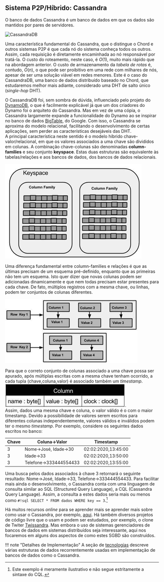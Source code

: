 
## Sistema P2P/Híbrido: Cassandra
O banco de dados Cassandra é um banco de dados em que os dados são mantidos por pares de servidores.

![CassandraDB](../drawings/cassandra_hibrido.drawio)

Uma característica fundamental do Cassandra, que o distingue o Chord e outros sistemas P2P é que cada nó do sistema conheça todos os outros. 
Assim, cada requisição é diretamente encaminhada ao nó responsável por tratá-la.
O custo do roteamento, neste caso, é $O(1)$, muito mais rápido que na abordagem anterior. O custo de armazenamento da *tabela de rotas* é, contudo, $O(n)$, o que pode ser proibitivo em uma rede com milhares de nós, apesar de ser uma solução viável em redes menores. Este é o caso do CassandraDB, uma banco de dados distribuído baseado no Chord, que estudaremos melhor mais adiante, considerado uma DHT de salto único (*single-hop* DHT).

O CassandraDB foi, sem sombra de dúvida, influenciado pelo projeto do [DynamoDB](https://lasarojc.github.io/ds_notes/cases/dynamo/), o que é facilmente explicável já que um dos criadores do Dynamo foi o arquiteto do Cassandra.
Mas em vez de uma cópia, o Cassandra largamente expande a funcionalidade do Dynamo ao se inspirar no banco de dados [BigTable](https://en.wikipedia.org/wiki/Bigtable), do Google.
Com isso, o Cassandra se aproxima do modelo relacional, facilitando o desenvolvimento de certas aplicações, sem perder as características desejáveis das DHT.  
A principal característica neste sentido é o modelo híbrido chave-valor/relacional, em que os valores associados a uma chave são divididos em colunas.
A combinação chave-colunas são denominadas **column-families** e seu conjunto **keyspace**. Estas duas estruturas são equivalente às tabelas/relações e aos bancos de dados, dos bancos de dados  relacionais. 

![keyspace](../images/cass_keyspace.jpg)


Uma diferença fundamental entre column-families e relações é que as últimas precisam de um esquema pré-definido, enquanto que as primeiras não tem um esquema. Isto quer dizer que novas colunas podem ser adicionadas dinamicamente e que nem todas precisam estar presentes para cada chave. De fato, múltiplos registros com a mesma chave, ou linhas, podem ter conjuntos de colunas diferentes.

![Column-family](../images/cass_column_family.jpg)

Para que o correto conjunto de colunas associado a uma chave possa ser apurado, após múltiplas escritas com a mesma chave tenham ocorrido, a cada tupla (chave,coluna,valor) é associado também um *timestamp*.  
![timestamps](../images/cass_column.jpg).  
Assim, dados uma mesma chave e coluna, o valor válido é o com o maior timestamp.
Devido a possibilidade de valores serem escritos para diferentes colunas independentemente, valores válidos e inválidos podem ter o mesmo *timestamp*.
Por exemplo, considere os seguintes dados escritos no banco:

| Chave| Coluna$\rightarrow$Valor | Timestamp|
|------|--------------|----------|
| 3    | Nome$\rightarrow$José, Idade$\rightarrow$30 | 02:02:2020,13:45:00 |
| 3    | Idade$\rightarrow$33 | 02:02:2020,13:50:00|
| 3    | Telefone$\rightarrow$333444554433 | 02:02:2020,13:55:00|

Uma busca pelos dados associados à chave 3 retornará o seguinte resultado:  Nome$\rightarrow$José, Idade$\rightarrow$33, Telefone$\rightarrow$333444554433.
Para facilitar mais ainda o desenvolvimento, o Cassandra conta com uma linguagem de consulta similar ao SQL (Structured Query Language), a CQL (Cassandra Query Language).
Assim, a consulta a estes dados seria mais ou menos como `#!sql SELECT * FROM dados WHERE key == 3`.[^cql_sintax]

[^cql_sintax]: Este exemplo é meramente ilustrativo e não segue estritamente a sintaxe do CQL.


Há muitos recursos *online*  para se aprender mais se aprender mais sobre como usar o Cassandra, por exemplo, [aqui](http://wiki.apache.org/cassandra/GettingStarted).
Há também diversos projetos de código livre que o usam e podem ser estudados, por exemplo, o clone de Twiter [Twissandra](https://github.com/twissandra/twissandra).
Mas embora o uso de sistemas gerenciadores de bancos de dados em sistemas distribuídos seja interessante, aqui nos focaremos em alguns dos aspectos de como estes SGBD são construídos.

!!! note "Detalhes de Implementação"
    A seção de [tecnologias](../tech/#estruturas-de-dados-para-sd) descreve várias estruturas de dados recorrentemente usadas em implementação de bancos de dados como o Cassandra.
